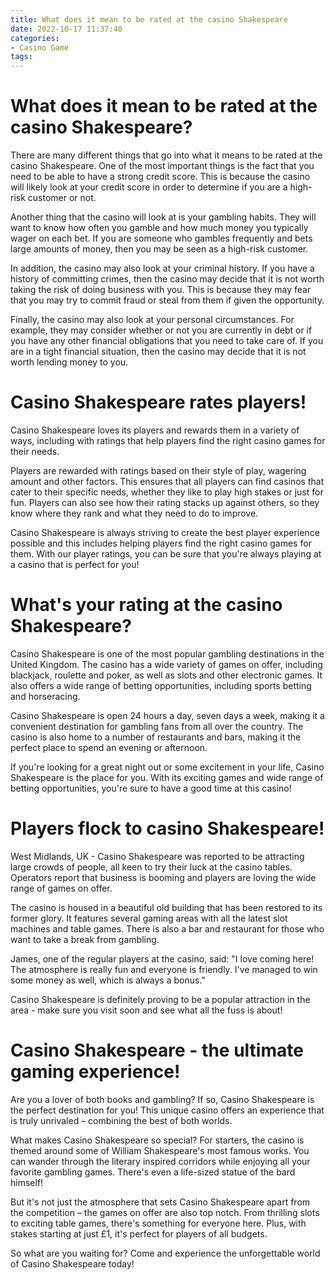 ```yaml
---
title: What does it mean to be rated at the casino Shakespeare
date: 2022-10-17 11:37:40
categories:
- Casino Game
tags:
---
```



#  What does it mean to be rated at the casino Shakespeare?

There are many different things that go into what it means to be rated at the casino Shakespeare. One of the most important things is the fact that you need to be able to have a strong credit score. This is because the casino will likely look at your credit score in order to determine if you are a high-risk customer or not.

Another thing that the casino will look at is your gambling habits. They will want to know how often you gamble and how much money you typically wager on each bet. If you are someone who gambles frequently and bets large amounts of money, then you may be seen as a high-risk customer.

In addition, the casino may also look at your criminal history. If you have a history of committing crimes, then the casino may decide that it is not worth taking the risk of doing business with you. This is because they may fear that you may try to commit fraud or steal from them if given the opportunity.

Finally, the casino may also look at your personal circumstances. For example, they may consider whether or not you are currently in debt or if you have any other financial obligations that you need to take care of. If you are in a tight financial situation, then the casino may decide that it is not worth lending money to you.

#  Casino Shakespeare rates players!

Casino Shakespeare loves its players and rewards them in a variety of ways, including with ratings that help players find the right casino games for their needs.

Players are rewarded with ratings based on their style of play, wagering amount and other factors. This ensures that all players can find casinos that cater to their specific needs, whether they like to play high stakes or just for fun. Players can also see how their rating stacks up against others, so they know where they rank and what they need to do to improve.

Casino Shakespeare is always striving to create the best player experience possible and this includes helping players find the right casino games for them. With our player ratings, you can be sure that you're always playing at a casino that is perfect for you!

#  What's your rating at the casino Shakespeare?

Casino Shakespeare is one of the most popular gambling destinations in the United Kingdom. The casino has a wide variety of games on offer, including blackjack, roulette and poker, as well as slots and other electronic games. It also offers a wide range of betting opportunities, including sports betting and horseracing.

Casino Shakespeare is open 24 hours a day, seven days a week, making it a convenient destination for gambling fans from all over the country. The casino is also home to a number of restaurants and bars, making it the perfect place to spend an evening or afternoon.

If you're looking for a great night out or some excitement in your life, Casino Shakespeare is the place for you. With its exciting games and wide range of betting opportunities, you're sure to have a good time at this casino!

#  Players flock to casino Shakespeare!

West Midlands, UK - Casino Shakespeare was reported to be attracting large crowds of people, all keen to try their luck at the casino tables. Operators report that business is booming and players are loving the wide range of games on offer.

The casino is housed in a beautiful old building that has been restored to its former glory. It features several gaming areas with all the latest slot machines and table games. There is also a bar and restaurant for those who want to take a break from gambling.

James, one of the regular players at the casino, said: "I love coming here! The atmosphere is really fun and everyone is friendly. I've managed to win some money as well, which is always a bonus."

Casino Shakespeare is definitely proving to be a popular attraction in the area - make sure you visit soon and see what all the fuss is about!

#  Casino Shakespeare - the ultimate gaming experience!

Are you a lover of both books and gambling? If so, Casino Shakespeare is the perfect destination for you! This unique casino offers an experience that is truly unrivaled – combining the best of both worlds.

What makes Casino Shakespeare so special? For starters, the casino is themed around some of William Shakespeare's most famous works. You can wander through the literary inspired corridors while enjoying all your favorite gambling games. There's even a life-sized statue of the bard himself!

But it's not just the atmosphere that sets Casino Shakespeare apart from the competition – the games on offer are also top notch. From thrilling slots to exciting table games, there's something for everyone here. Plus, with stakes starting at just £1, it's perfect for players of all budgets.

So what are you waiting for? Come and experience the unforgettable world of Casino Shakespeare today!